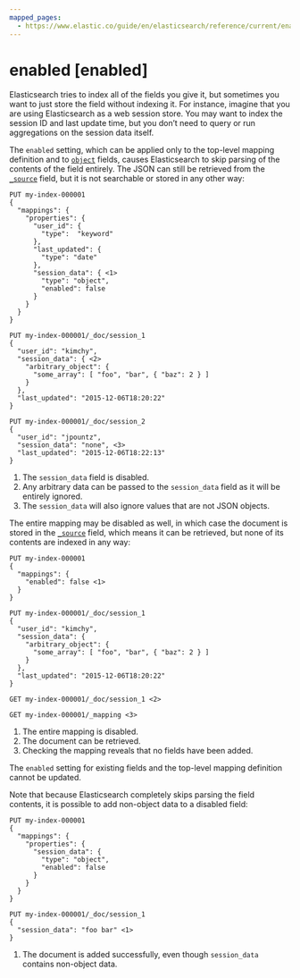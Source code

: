```yaml
---
mapped_pages:
  - https://www.elastic.co/guide/en/elasticsearch/reference/current/enabled.html
---
```


# enabled [enabled]

Elasticsearch tries to index all of the fields you give it, but sometimes you want to just store the field without indexing it. For instance, imagine that you are using Elasticsearch as a web session store. You may want to index the session ID and last update time, but you don’t need to query or run aggregations on the session data itself.

The `enabled` setting, which can be applied only to the top-level mapping definition and to [`object`](/reference/elasticsearch/mapping-reference/object.md) fields, causes Elasticsearch to skip parsing of the contents of the field entirely. The JSON can still be retrieved from the [`_source`](/reference/elasticsearch/mapping-reference/mapping-source-field.md) field, but it is not searchable or stored in any other way:

```console
PUT my-index-000001
{
  "mappings": {
    "properties": {
      "user_id": {
        "type":  "keyword"
      },
      "last_updated": {
        "type": "date"
      },
      "session_data": { <1>
        "type": "object",
        "enabled": false
      }
    }
  }
}

PUT my-index-000001/_doc/session_1
{
  "user_id": "kimchy",
  "session_data": { <2>
    "arbitrary_object": {
      "some_array": [ "foo", "bar", { "baz": 2 } ]
    }
  },
  "last_updated": "2015-12-06T18:20:22"
}

PUT my-index-000001/_doc/session_2
{
  "user_id": "jpountz",
  "session_data": "none", <3>
  "last_updated": "2015-12-06T18:22:13"
}
```

1. The `session_data` field is disabled.
2. Any arbitrary data can be passed to the `session_data` field as it will be entirely ignored.
3. The `session_data` will also ignore values that are not JSON objects.


The entire mapping may be disabled as well, in which case the document is stored in the [`_source`](/reference/elasticsearch/mapping-reference/mapping-source-field.md) field, which means it can be retrieved, but none of its contents are indexed in any way:

```console
PUT my-index-000001
{
  "mappings": {
    "enabled": false <1>
  }
}

PUT my-index-000001/_doc/session_1
{
  "user_id": "kimchy",
  "session_data": {
    "arbitrary_object": {
      "some_array": [ "foo", "bar", { "baz": 2 } ]
    }
  },
  "last_updated": "2015-12-06T18:20:22"
}

GET my-index-000001/_doc/session_1 <2>

GET my-index-000001/_mapping <3>
```

1. The entire mapping is disabled.
2. The document can be retrieved.
3. Checking the mapping reveals that no fields have been added.


The `enabled` setting for existing fields and the top-level mapping definition cannot be updated.

Note that because Elasticsearch completely skips parsing the field contents, it is possible to add non-object data to a disabled field:

```console
PUT my-index-000001
{
  "mappings": {
    "properties": {
      "session_data": {
        "type": "object",
        "enabled": false
      }
    }
  }
}

PUT my-index-000001/_doc/session_1
{
  "session_data": "foo bar" <1>
}
```

1. The document is added successfully, even though `session_data` contains non-object data.



